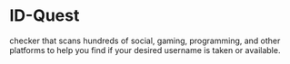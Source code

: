 # ID-Quest
checker that scans hundreds of social, gaming, programming, and other platforms to help you find if your desired username is taken or available.
